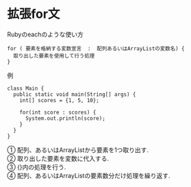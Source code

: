 # 拡張for文

Rubyのeachのような使い方

```
for ( 要素を格納する変数宣言  :  配列あるいはArrayListの変数名) {
  取り出した要素を使用して行う処理
}
```
例

```
class Main {
  public static void main(String[] args) {
    int[] scores = {1, 5, 10};

    for(int score : scores) {
      System.out.println(score);  
    }
  }
}
```

① 配列、あるいはArrayListから要素を1つ取り出す.  
② 取り出した要素を変数に代入する.  
③ {}内の処理を行う.  
④ 配列、あるいはArrayListの要素数分だけ処理を繰り返す.  

